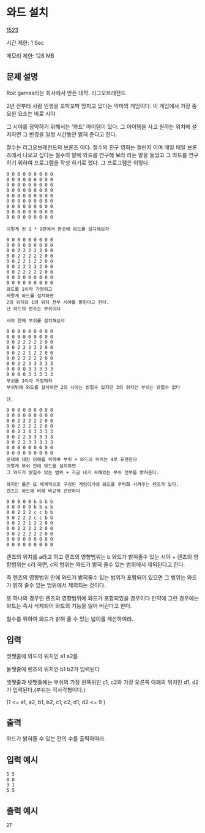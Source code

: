 # 와드 설치

[1523](http://codeup.kr/problem.php?id=1523)

시간 제한: 1 Sec

메모리 제한: 128 MB



## 문제 설명

Roit games라는 회사에서 만든 대작. 리그오브레전드

2년 전부터 사람 인생을 꼬박꼬박 망치고 있다는 악마의 게임이다. 이 게임에서 가장 중요한 요소는 바로 시야

그 시야를 장악하기 위해서는 '와드' 아이템이 있다. 그 아이템을 사고 원하는 위치에 설치하면 그 반경을 일정 시간동안 밝혀 준다고 한다.

철수는 리그오브레전드의 브론즈 이다. 철수의 친구 영희는 챌린저 이며 매일 매일 브론즈에서 나오고 싶다는 철수의 말에 와드를  연구해 보라 라는 말을 들었고 그 와드를 연구하기 위하여 프로그램을 작성 하기로 했다.  그 프로그램은 이렇다.

```
0 0 0 0 0 0 0 0 0
0 0 0 0 0 0 0 0 0
0 0 0 0 0 0 0 0 0
0 0 0 0 0 0 0 0 0
0 0 0 0 0 0 0 0 0
0 0 0 0 0 0 0 0 0
0 0 0 0 0 0 0 0 0
0 0 0 0 0 0 0 0 0
0 0 0 0 0 0 0 0 0

이렇게 된 9 * 9판에서 한곳에 와드를 설치해보자

0 0 0 0 0 0 0 0 0
0 0 0 0 0 0 0 0 0
0 0 2 2 2 2 2 0 0
0 0 2 2 2 2 2 0 0
0 0 2 2 1 2 2 0 0
0 0 2 2 2 2 2 0 0
0 0 2 2 2 2 2 0 0
0 0 0 0 0 0 0 0 0
0 0 0 0 0 0 0 0 0
와드를 1이라 가정하고
저렇게 와드를 설치하면 
2의 위치와 1의 위치 전부 시야를 밝힌다고 한다.
단 와드의 변수는 부쉬이다

시야 한에 부쉬를 설치해보자

0 0 0 0 0 0 0 0 0
0 0 0 0 0 0 0 0 0
0 0 2 2 2 2 2 0 0
0 0 2 2 2 2 2 0 0
0 0 2 2 1 2 2 0 0
0 0 2 2 2 2 2 0 0
0 0 2 2 3 3 3 3 3
0 0 0 0 3 3 3 3 3
0 0 0 0 3 3 3 3 3
부쉬를 3이라 가정하자
부쉬밖에 와드를 설치하면 2의 시야는 밝힐수 있지만 3의 위치인 부쉬는 밝힐수 없다

단,

0 0 0 0 0 0 0 0 0
0 0 0 0 0 0 0 0 0
0 0 2 2 2 2 2 0 0
0 0 2 2 2 2 2 0 0
0 0 2 2 4 3 3 3 3
0 0 2 2 3 3 3 3 3
0 0 2 2 3 3 3 3 3
0 0 0 0 0 0 0 0 0
0 0 0 0 0 0 0 0 0
문제에 대한 이해를 위하여 부쉬 + 와드의 위치는 4로 표현한다
이렇게 부쉬 안에 와드를 설치하면
그 와드가 밝힐수 있는 범위 + 지금 내가 속해있는 부쉬 전부를 밝혀준다.

하지만 롤은 또 체계적으로 구성된 게임이기에 와드를 무력화 시켜주는 렌즈가 있다.
렌즈는 와드에 비해 비교적 간단하다

0 0 0 0 0 b b b b
0 0 0 0 0 b b a b
0 0 2 2 2 c c b b
0 0 2 2 2 c c b b
0 0 2 2 1 2 2 0 0
0 0 2 2 2 2 2 0 0
0 0 2 2 2 2 2 0 0
0 0 0 0 0 0 0 0 0
0 0 0 0 0 0 0 0 0
```

렌즈의 위치를 a라고 하고 렌즈의 영향범위는 b 와드가 밝혀줄수 있는 시야 + 렌즈의 영향범위는 c라 하면, c의 범위는 와드가 밝혀 줄수 있는 범위에서 제외된다고 한다.

즉 렌즈의 영향범위 안에 와드가 밝혀줄수 있는 범위가 포함되어 있으면 그 범위는 와드가 밝혀 줄수 있는 범위에서 제외되는 것이다.

또 하나의 경우인 렌즈의 영향범위에 와드가 포함되있을 경우이다 만약에 그런 경우에는 와드는 즉시 삭제되어 와드의 기능을 잃어 버린다고 한다.

철수를 위하여 와드가 밝혀 줄 수 있는 넓이를 계산하여라.



## 입력

첫쨋줄에 와드의 위치인 a1 a2를

둘쨋줄에 렌즈의 위치인 b1 b2가 입력된다

셋쨋줄과 넷쨋줄에는 부쉬의 가장 왼쪽위인 c1,  c2와 가장 오른쪽 아래의 위치인 d1, d2가 입력된다.(부쉬는 직사각형이다.)

(1 <= a1, a2, b1, b2, c1, c2, d1, d2 <= 9 )



## 출력

와드가 밝혀줄 수 있는 칸의 수를 출력하여라.



## 입력 예시

```
5 5
8 8
3 1
5 5
```



## 출력 예시

```
27
```